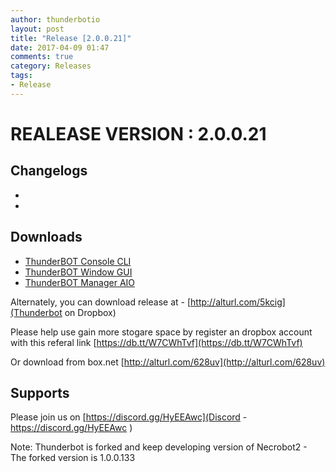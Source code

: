 ```yaml
---
author: thunderbotio
layout: post
title: "Release [2.0.0.21]"
date: 2017-04-09 01:47
comments: true
category: Releases
tags:
- Release
---
```


# REALEASE VERSION : 2.0.0.21

## Changelogs
- 
- 

## Downloads
- [ThunderBOT Console CLI](/releases/2.0.0.21/ThunderBOT.CLI.zip)
- [ThunderBOT Window GUI](/releases/2.0.0.21/ThunderBOT.Win.zip)
- [ThunderBOT Manager AIO](/releases/2.0.0.21/ThunderBOT.Manager.zip)

Alternately, you can download release at - [http://alturl.com/5kcig](Thunderbot on Dropbox)

Please help use gain more stogare space by register an dropbox account with this referal link [https://db.tt/W7CWhTvf](https://db.tt/W7CWhTvf)

Or download from box.net [http://alturl.com/628uv](http://alturl.com/628uv)

## Supports

Please join us on [https://discord.gg/HyEEAwc](Discord - https://discord.gg/HyEEAwc )

Note: Thunderbot is forked and keep developing version of Necrobot2 - The forked version is 1.0.0.133
